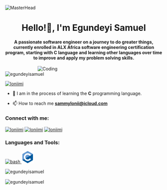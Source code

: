 ![MasterHead](https://dotnet.microsoft.com/static/images/illustrations/swimlane-devops-conductor.svg?v=P1El7hmXewLVXtjy5x1HKUlYKXUUZmtTJGqDKdJ91tk)
<h1 align="center">Hello!👋, I'm Egundeyi Samuel</h1>
<h4 align="center">A passionate software engineer on a journey to do greater things, currently enrolled in ALX Africa software engineering certification program, starting with C language and learning other languages over time to improve and apply my problem solving skills.</h4>
<img
align="right"alt="Coding"width="400"src="https://i.pinimg.com/originals/84/88/9a/84889ad9e996c2c74ffdf33e73378c66.gif">



<p align="left"> <img src="https://komarev.com/ghpvc/?username=egundeyisamuel&label=Profile%20views&color=0e75b6&style=flat" alt="egundeyisamuel" /> </p>

<p align="left"> <a href="https://twitter.com/loniimi" target="blank"><img src="https://img.shields.io/twitter/follow/loniimi?logo=twitter&style=for-the-badge" alt="loniimi" /></a> </p>

- 🌱 I am in the process of learning the **C** programming language.

- 📫 How to reach me **sammylonii@icloud.com**

<h3 align="left">Connect with me:</h3>
<p align="left">
<a href="https://twitter.com/loniimi" target="blank"><img align="center" src="https://raw.githubusercontent.com/rahuldkjain/github-profile-readme-generator/master/src/images/icons/Social/twitter.svg" alt="loniimi" height="30" width="40" /></a>
<a href="https://instagram.com/loniimi" target="blank"><img align="center" src="https://raw.githubusercontent.com/rahuldkjain/github-profile-readme-generator/master/src/images/icons/Social/instagram.svg" alt="loniimi" height="30" width="40" /></a>
<a href="https://discord.gg/loniimi" target="blank"><img align="center" src="https://raw.githubusercontent.com/rahuldkjain/github-profile-readme-generator/master/src/images/icons/Social/discord.svg" alt="loniimi" height="30" width="40" /></a>
</p>

<h3 align="left">Languages and Tools:</h3>
<p align="left"> <a href="https://www.gnu.org/software/bash/" target="_blank" rel="noreferrer"> <img src="https://www.vectorlogo.zone/logos/gnu_bash/gnu_bash-icon.svg" alt="bash" width="40" height="40"/> </a> <a href="https://www.cprogramming.com/" target="_blank" rel="noreferrer"> <img src="https://raw.githubusercontent.com/devicons/devicon/master/icons/c/c-original.svg" alt="c" width="40" height="40"/> </a> </p>

<p><img align="center" src="https://github-readme-stats.vercel.app/api/top-langs?username=egundeyisamuel&show_icons=true&locale=en&layout=compact" alt="egundeyisamuel" /></p>

<p><img align="center" src="https://github-readme-streak-stats.herokuapp.com/?user=egundeyisamuel&" alt="egundeyisamuel" /></p>

